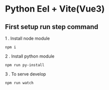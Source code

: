 # Python Eel + Vite(Vue3)

## First setup run step command
1 . Install node module
```
npm i
```
2 . Install python module
```
npm run py-install
```
3 . To serve develop
```
ืnpm run watch
```

